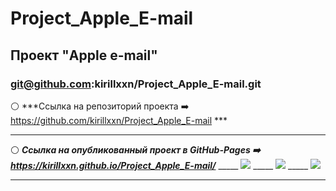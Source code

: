# Project_Apple_E-mail
## Проект "Apple e-mail" 
### git@github.com:kirillxxn/Project_Apple_E-mail.git 
:white_circle: ***Ссылка на репозиторий проекта :arrow_right: https://github.com/kirillxxn/Project_Apple_E-mail *** 
_____ 
:white_circle: ***Ссылка на опубликованный проект в GitHub-Pages :arrow_right: https://kirillxxn.github.io/Project_Apple_E-mail/*** 
_____ [![](https://imageup.ru/img263/4683597/snimok-ekrana-180.jpg)](https://imageup.ru/img263/4683597/snimok-ekrana-180.jpg.html) 
_____ [![](https://imageup.ru/img213/4683599/snimok-ekrana-181.jpg)](https://imageup.ru/img213/4683599/snimok-ekrana-181.jpg.html) 
_____ [![](https://imageup.ru/img142/4683601/snimok-ekrana-183.jpg)](https://imageup.ru/img142/4683601/snimok-ekrana-183.jpg.html) 
_____
